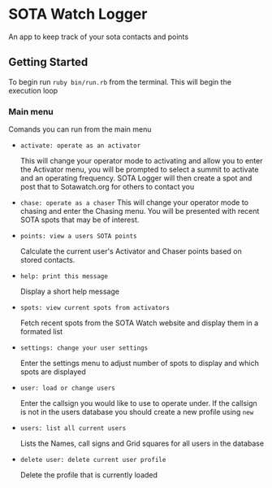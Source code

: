 # SOTA Watch Logger
An app to keep track of your sota contacts and points

## Getting Started
To begin run `ruby bin/run.rb` from the terminal. This will begin the execution loop

### Main menu

Comands you can run from the main menu

* ```activate: operate as an activator ```

   This will change your operator mode to activating and allow you to enter the Activator menu, you will be prompted to select a summit to activate and an operating frequency. SOTA Logger will then create a spot and post that to Sotawatch.org for others to contact you

* ```chase: operate as a chaser```
   This will change your operator mode to chasing and enter the Chasing menu. You will be presented with recent SOTA spots that may be of interest.

* ```points: view a users SOTA points ```

   Calculate the current user's Activator and Chaser points based on stored contacts.

* ```help: print this message ```

   Display a short help message

* ```spots: view current spots from activators ```

   Fetch recent spots from the SOTA Watch website and display them in a formated list

* ```settings: change your user settings```

   Enter the settings menu to adjust number of spots to display and which spots are displayed

* ```user: load or change users```

   Enter the callsign you would like to use to operate under. If the callsign is not in the users database you should create a new profile using `new`

* ```users: list all current users ```

   Lists the Names, call signs and Grid squares for all users in the database

* ```delete user: delete current user profile ```

   Delete the profile that is currently loaded
